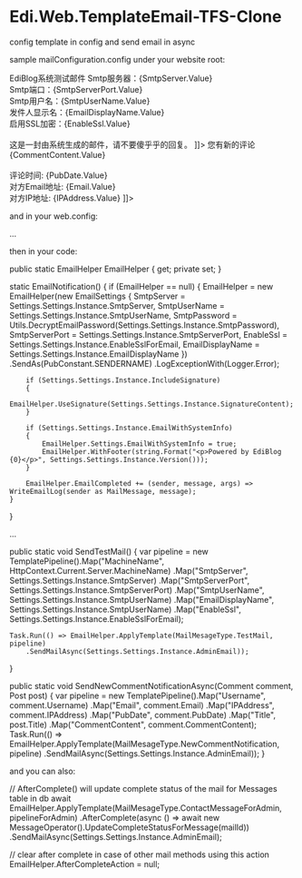 Edi.Web.TemplateEmail-TFS-Clone
===============================

config template in config and send email in async

sample mailConfiguration.config under your website root:

<?xml version="1.0"?>
<mailConfiguration>
  <CommonConfiguration OverrideToAddress="false" ToAddress="" />
  <MailMessage MessageType="TestMail" IsHtml="true">
    <MessageSubject>EdiBlog系统测试邮件</MessageSubject>
    <MessageBody>
      <![CDATA[
如果你收到了这封邮件，则证明EdiBlog在 {MachineName.Value} 上的邮件配置已经生效。参数摘要如下：<br />
Smtp服务器：{SmtpServer.Value}<br />
Smtp端口：{SmtpServerPort.Value}<br />
Smtp用户名：{SmtpUserName.Value}<br />
发件人显示名：{EmailDisplayName.Value}<br />
启用SSL加密：{EnableSsl.Value}<br /> <br />
这是一封由系统生成的邮件，请不要傻乎乎的回复。
      ]]>
    </MessageBody>
  </MailMessage>
  <MailMessage MessageType="NewCommentNotification" IsHtml="true">
    <MessageSubject>您有新的评论</MessageSubject>
    <MessageBody>
      <![CDATA[
{Username.Value}评论了文章"{Title.Value}": <br />
{CommentContent.Value} <br /> <br />
评论时间: {PubDate.Value} <br />
对方Email地址: {Email.Value} <br />
对方IP地址: {IPAddress.Value}
      ]]>
    </MessageBody>
</mailConfiguration>

and in your web.config:

<configSections>
    ...
    <section name="mailConfiguration" type="Edi.XmlConfigMapper.XmlSection`1[[Edi.Web.TemplateEmail.MailConfiguration, Edi.Web.TemplateEmail, Version=1.0.0.0, Culture=neutral]], Edi.XmlConfigMapper" />
</configSections>
<mailConfiguration configSource="mailConfiguration.config" />

then in your code:

public static EmailHelper EmailHelper { get; private set; }

static EmailNotification()
{
    if (EmailHelper == null)
    {
        EmailHelper = new EmailHelper(new EmailSettings
        {
            SmtpServer = Settings.Settings.Instance.SmtpServer,
            SmtpUserName = Settings.Settings.Instance.SmtpUserName,
            SmtpPassword = Utils.DecryptEmailPassword(Settings.Settings.Instance.SmtpPassword),
            SmtpServerPort = Settings.Settings.Instance.SmtpServerPort,
            EnableSsl = Settings.Settings.Instance.EnableSslForEmail,
            EmailDisplayName = Settings.Settings.Instance.EmailDisplayName
        })
        .SendAs(PubConstant.SENDERNAME)
        .LogExceptionWith(Logger.Error);

        if (Settings.Settings.Instance.IncludeSignature)
        {
            EmailHelper.UseSignature(Settings.Settings.Instance.SignatureContent);
        }

        if (Settings.Settings.Instance.EmailWithSystemInfo)
        {
            EmailHelper.Settings.EmailWithSystemInfo = true;
            EmailHelper.WithFooter(string.Format("<p>Powered by EdiBlog {0}</p>", Settings.Settings.Instance.Version()));
        }

        EmailHelper.EmailCompleted += (sender, message, args) => WriteEmailLog(sender as MailMessage, message);
    }
}

...

public static void SendTestMail()
{
    var pipeline = new TemplatePipeline().Map("MachineName", HttpContext.Current.Server.MachineName)
                                         .Map("SmtpServer", Settings.Settings.Instance.SmtpServer)
                                         .Map("SmtpServerPort", Settings.Settings.Instance.SmtpServerPort)
                                         .Map("SmtpUserName", Settings.Settings.Instance.SmtpUserName)
                                         .Map("EmailDisplayName", Settings.Settings.Instance.SmtpUserName)
                                         .Map("EnableSsl", Settings.Settings.Instance.EnableSslForEmail);

    Task.Run(() => EmailHelper.ApplyTemplate(MailMesageType.TestMail, pipeline)
        .SendMailAsync(Settings.Settings.Instance.AdminEmail));
}

public static void SendNewCommentNotificationAsync(Comment comment, Post post)
{
    var pipeline = new TemplatePipeline().Map("Username", comment.Username)
                                         .Map("Email", comment.Email)
                                         .Map("IPAddress", comment.IPAddress)
                                         .Map("PubDate", comment.PubDate)
                                         .Map("Title", post.Title)
                                         .Map("CommentContent", comment.CommentContent);
    Task.Run(() => EmailHelper.ApplyTemplate(MailMesageType.NewCommentNotification, pipeline)
        .SendMailAsync(Settings.Settings.Instance.AdminEmail));
}

and you can also:

// AfterComplete() will update complete status of the mail for Messages table in db
await EmailHelper.ApplyTemplate(MailMesageType.ContactMessageForAdmin, pipelineForAdmin)
                 .AfterComplete(async () => await new MessageOperator().UpdateCompleteStatusForMessage(mailId))
                 .SendMailAsync(Settings.Settings.Instance.AdminEmail);

// clear after complete in case of other mail methods using this action
EmailHelper.AfterCompleteAction = null;
